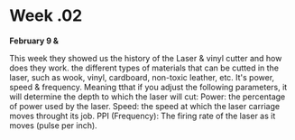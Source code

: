 # Week .02
**February 9 &**

This week they showed us the history of the Laser & vinyl cutter and how does they work. the different types of materials that can be cutted in the laser, such as wook, vinyl, cardboard, non-toxic leather, etc. It's power, speed & frequency.
Meaning tthat if you adjust the following parameters, it will determine the depth to which the laser will cut:
Power: the percentage of power used by the laser.
Speed: the speed at which the laser carriage moves throught its job.
PPI (Frequency): The firing rate of the laser as it moves (pulse per inch).
